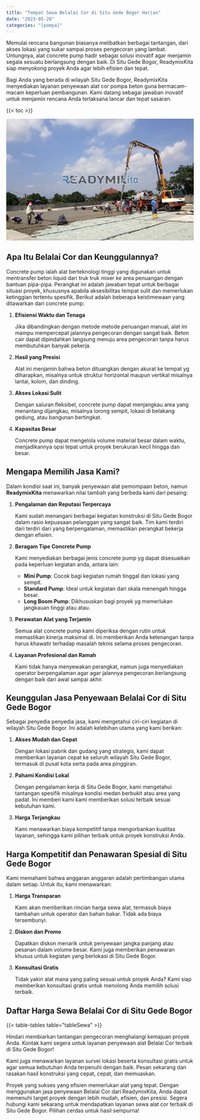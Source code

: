 ```yaml
---
title: "Tempat Sewa Belalai Cor di Situ Gede Bogor Harian"
date: "2023-05-20"
categories: "[pompa]"
---
```


Memulai rencana bangunan biasanya melibatkan berbagai tantangan, dari akses lokasi yang sukar sampai proses pengecoran yang lambat. Untungnya, alat concrete pump hadir sebagai solusi inovatif agar menjamin segala sesuatu berlangsung dengan baik. Di Situ Gede Bogor, ReadymixKita siap menyokong proyek Anda agar lebih efisien dan tepat.

Bagi Anda yang berada di wilayah Situ Gede Bogor, ReadymixKita menyediakan layanan penyewaan alat cor pompa beton guna bermacam-macam keperluan pembangunan. Kami datang sebagai jawaban inovatif untuk menjamin rencana Anda terlaksana lancar dan tepat sasaran.

{{< toc >}}

![Tempat Sewa Belalai Cor di Situ Gede Bogor Harian](/images/pompa/sewa-pompa-11.jpg)

## Apa Itu Belalai Cor dan Keunggulannya?

Concrete pump ialah alat berteknologi tinggi yang digunakan untuk mentransfer beton liquid dari truk truk mixer ke area penuangan dengan bantuan pipa-pipa. Perangkat ini adalah jawaban tepat untuk berbagai situasi proyek, khususnya apabila aksesibilitas tempat sulit dan memerlukan ketinggian tertentu spesifik. Berikut adalah beberapa keistimewaan yang ditawarkan dari concrete pump:

1. **Efisiensi Waktu dan Tenaga**

   Jika dibandingkan dengan metode metode penuangan manual, alat ini mampu mempercepat jalannya pengecoran dengan sangat baik. Beton cair dapat dipindahkan langsung menuju area pengecoran tanpa harus membutuhkan banyak pekerja.

2. **Hasil yang Presisi**

   Alat ini menjamin bahwa beton dituangkan dengan akurat ke tempat yg diharapkan, misalnya untuk struktur horizontal maupun vertikal misalnya lantai, kolom, dan dinding.

3. **Akses Lokasi Sulit**

   Dengan saluran fleksibel, concrete pump dapat menjangkau area yang menantang dijangkau, misalnya lorong sempit, lokasi di belakang gedung, atau bangunan bertingkat.

4. **Kapasitas Besar**

   Concrete pump dapat mengelola volume material besar dalam waktu, menjadikannya opsi tepat untuk proyek berukuran kecil hingga dan besar.

## Mengapa Memilih Jasa Kami?

Dalam kondisi saat ini, banyak penyewaan alat pemompaan beton, namun **ReadymixKita** menawarkan nilai tambah yang berbeda kami dari pesaing:

1. **Pengalaman dan Reputasi Terpercaya**

   Kami sudah menangani berbagai kegiatan konstruksi di Situ Gede Bogor dalam rasio kepuasaan pelanggan yang sangat baik. Tim kami terdiri dari terdiri dari yang berpengalaman, memastikan perangkat bekerja dengan efisien.

2. **Beragam Tipe Concrete Pump**

   Kami menyediakan berbagai jenis concrete pump yg dapat disesuaikan pada keperluan kegiatan anda, antara lain:
   - **Mini Pump**: Cocok bagi kegiatan rumah tinggal dan lokasi yang sempit.
   - **Standard Pump**: Ideal untuk kegiatan dari skala menengah hingga besar.
   - **Long Boom Pump**: Dikhususkan bagi proyek yg memerlukan jangkauan tinggi atau atau.

3. **Perawatan Alat yang Terjamin**

   Semua alat concrete pump kami diperiksa dengan rutin untuk memastikan kinerja maksimal di. Ini memberikan Anda ketenangan tanpa harus khawatir terhadap masalah teknis selama proses pengecoran.

4. **Layanan Profesional dan Ramah**

   Kami tidak hanya menyewakan perangkat, namun juga menyediakan operator berpengalaman agar agar jalannya pengecoran berlangsung dengan baik dari awal sampai akhir.

## Keunggulan Jasa Penyewaan Belalai Cor di Situ Gede Bogor

Sebagai penyedia penyedia jasa, kami mengetahui ciri-ciri kegiatan di wilayah Situ Gede Bogor. Ini adalah kelebihan utama yang kami berikan:

1. **Akses Mudah dan Cepat**

   Dengan lokasi pabrik dan gudang yang strategis, kami dapat memberikan layanan cepat ke seluruh wilayah Situ Gede Bogor, termasuk di pusat kota serta pada area pinggiran.

2. **Pahami Kondisi Lokal**

   Dengan pengalaman kerja di Situ Gede Bogor, kami mengetahui tantangan spesifik misalnya kondisi medan berbukit atau area yang padat. Ini memberi kami kami memberikan solusi terbaik sesuai kebutuhan kami.

3. **Harga Terjangkau**

   Kami menawarkan biaya kompetitif tanpa mengorbankan kualitas layanan, sehingga kami pilihan terbaik untuk proyek konstruksi Anda.

## Harga Kompetitif dan Penawaran Spesial di Situ Gede Bogor

Kami memahami bahwa anggaran anggaran adalah pertimbangan utama dalam setiap. Untuk itu, kami menawarkan:

1. **Harga Transparan**

   Kami akan memberikan rincian harga sewa alat, termasuk biaya tambahan untuk operator dan bahan bakar. Tidak ada biaya tersembunyi.

2. **Diskon dan Promo**

   Dapatkan diskon menarik untuk penyewaan jangka panjang atau pesanan dalam volume besar. Kami juga memberikan penawaran khusus untuk kegiatan yang berlokasi di Situ Gede Bogor.

3. **Konsultasi Gratis**

   Tidak yakin alat mana yang paling sesuai untuk proyek Anda? Kami siap memberikan konsultasi gratis untuk menolong Anda memilih solusi terbaik.

## Daftar Harga Sewa Belalai Cor di Situ Gede Bogor

{{< table-tables table="tableSewa" >}}

Hindari membiarkan tantangan pengecoran menghalangi kemajuan proyek Anda. Kontak kami segera untuk layanan penyewaan alat Belalai Cor terbaik di Situ Gede Bogor!

Kami juga menawarkan layanan survei lokasi beserta konsultasi gratis untuk agar semua kebutuhan Anda terpenuhi dengan baik. Pesan sekarang dan rasakan hasil konstruksi yang cepat, cepat, dan memuaskan.

Proyek yang sukses yang efisien memerlukan alat yang tepat. Dengan menggunakan jasa penyewaan Belalai Cor dari ReadymixKita, Anda dapat memenuhi target proyek dengan lebih mudah, efisien, dan presisi. Segera hubungi kami sekarang untuk mendapatkan layanan sewa alat cor terbaik di Situ Gede Bogor. Pilihan cerdas untuk hasil sempurna!